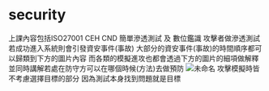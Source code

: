 # security
上課內容包括ISO27001 CEH CND 簡單滲透測試 及 數位鑑識
攻擊者做滲透測試若成功進入系統則會引發資安事件(事故)
大部分的資安事件(事故)的時間順序都可以歸類到下方的圖片內容 而各類的模擬進攻也都會透過下方的圖片的細項做解釋
並同時講解若處在防守方可以在哪個時候(方法)去做預防
![未命名](https://user-images.githubusercontent.com/49279418/116978745-b5fb2700-acf6-11eb-8183-ee9ba726ceb6.png)
攻擊模擬時皆不考慮選擇目標的部分 因為測試本身找到問題就是目標


